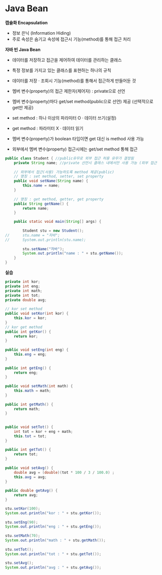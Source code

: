 # Java Bean

**캡슐화 Encapsulation**
- 정보 은닉 (Information Hiding)
- 주로 속성은 숨기고 속성에 접근시 기능(method)를 통해 접근 처리

**자바 빈 Java Bean**
- 데이터를 저장하고 접근을 제어하여 데이터를 관리하는 클래스
- 특정 정보를 가지고 있는 클래스를 표현하는 하나의 규칙
- 데이터를 저장 · 조회시 기능(method)를 통해서 접근하게 만들어둔 것

- 멤버 변수(property)의 접근 제한자(제어자) : private으로 선언
- 멤버 변수(property)마다 get/set method(public으로 선언) 제공 (선택적으로 get만 제공) 
- set method : 하나 이상의 파라미터 O · 데이터 쓰기(설정)
- get method : 파라미터 X · 데이터 읽기
- 멤버 변수(property)가 boolean 타입이면 get 대신 is method 사용 가능

- 외부에서 멤버 변수(property) 접근시에는 get/set method 통해 접근

```java
public class Student { //public유무로 외부 접근 허용 유무가 결정됨
	private String name; //private 선언시 클래스 내에서만 사용 가능 (외부 접근 불가)
	
	// 외부에서 접근(사용) 가능하도록 method 제공(public)
	// 명칭 : set method, setter, set property
	public void setName(String name) {
		this.name = name;
	}
	
	// 명칭 : get method, getter, get property
	public String getName() {
		return name;
	}
```

```java
  	public static void main(String[] args) {
		
		Student stu = new Student();
//		stu.name = "자바";
//		System.out.println(stu.name);
			
		stu.setName("자바");
		System.out.println("name : " + stu.getName());
	}
}
```
**실습**
```java
private int kor;
private int eng;
private int math;
private int tot;
private double avg;
	
// kor set method
public void setKor(int kor) {
	this.kor = kor;
}
// kor get method
public int getKor() {
	return kor;
}
	
public void setEng(int eng) {
	this.eng = eng;
}
	
public int getEng() {
	return eng;
}
	
public void setMath(int math) {
	this.math = math;
}
	
public int getMath() {
	return math;
}
	
	
public void setTot() {
	int tot = kor + eng + math;
	this.tot = tot;
}
	
public int getTot() {
	return tot;
}
	
public void setAvg() {
	double avg = (double)(tot * 100 / 3 / 100.0) ;
	this.avg = avg;
}
	
public double getAvg() {
	return avg;
}
```
```java
stu.setKor(100);
System.out.println("kor : " + stu.getKor());
		
stu.setEng(90);
System.out.println("eng : " + stu.getEng());
		
stu.setMath(70);
System.out.println("math : " + stu.getMath());
		
stu.setTot();
System.out.println("tot : " + stu.getTot());
		
stu.setAvg();
System.out.println("avg : " + stu.getAvg());
```	
		





